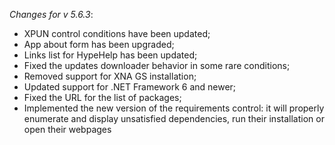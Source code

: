 _Changes for v 5.6.3_:
- XPUN control conditions have been updated;
- App about form has been upgraded;
- Links list for HypeHelp has been updated;
- Fixed the updates downloader behavior in some rare conditions;
- Removed support for XNA GS installation;
- Updated support for .NET Framework 6 and newer;
- Fixed the URL for the list of packages;
- Implemented the new version of the requirements control: it will properly enumerate and display unsatisfied dependencies, run their installation or open their webpages
